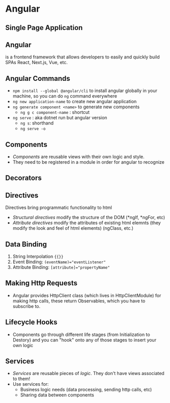 # Angular

## Single Page Application

## Angular
is a frontend framework that allows developers to easily and quickly build SPAs
React, Next.js, Vue, etc.

## Angular Commands
- `npm install --global @angular/cli` to install angular globally in your machine, so you can do `ng` command everywhere
- `ng new application-name` to create new angular application
- `ng generate component <name>` to generate new components
    - `ng g c component-name` : shortcut
- `ng serve` : aka dotnet run but angular version
    - `ng s`: shorthand
    - `ng serve -o`

## Components
- *Components* are reusable views with their own logic and style.
- They need to be registered in a module in order for angular to recognize

## Decorators

## Directives
Directives bring programmatic functionality to html
- *Structural directives* modify the structure of the DOM (*ngIf, *ngFor, etc)
- *Attribute directives* modify the attributes of existing html elemnts (they modify the look and feel of html elements) (ngClass, etc.)

## Data Binding
1. String Interpolation `{{}}`
2. Event Binding: `(eventName)="eventListener"`
3. Attribute Binding: `[attribute]="propertyName"`

## Making Http Requests
- Angular provides HttpClient class (which lives in HttpClientModule) for making http calls, these return Observables, which you have to subscribe to.

## Lifecycle Hooks
- Components go through different life stages (from Initialization to Destory) and you can "hook" onto any of those stages to insert your own logic

## Services
- *Services* are reusable pieces of *logic*. They don't have views associated to them!
- Use services for:
    - Business logic needs (data processing, sending http calls, etc)
    - Sharing data between components